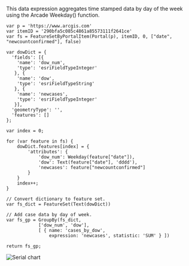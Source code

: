 This data expression aggregates time stamped data by day of the week using the Arcade Weekday() function.  

```
var p = 'https://www.arcgis.com'
var itemID = '290bfa5c085c4861a85573111f2641ce'
var fs = FeatureSetByPortalItem(Portal(p), itemID, 0, ["date", "newcountconfirmed"], false)

var dowDict = { 
  'fields': [{ 
    'name': 'dow_num', 
    'type': 'esriFieldTypeInteger' 
   }, { 
    'name': 'dow', 
    'type': 'esriFieldTypeString' 
   }, { 
    'name': 'newcases', 
    'type': 'esriFieldTypeInteger' 
   }], 
  'geometryType': '', 
  'features': [] 
}; 

var index = 0; 

for (var feature in fs) { 
    dowDict.features[index] = { 
        'attributes': { 
            'dow_num': Weekday(feature["date"]), 
            'dow': Text(feature["date"], 'dddd'),
            'newcases': feature["newcountconfirmed"] 
        } 
    } 
    index++; 
} 

// Convert dictionary to feature set. 
var fs_dict = FeatureSet(Text(dowDict))

// Add case data by day of week.
var fs_gp = GroupBy(fs_dict, 
            ['dow_num', 'dow'], 
            [ { name: 'cases_by_dow', 
                expression: 'newcases', statistic: 'SUM' } ])

return fs_gp; 
```

![Serial chart](arcade-expressions/dashboard_data/images/DOW.png)

